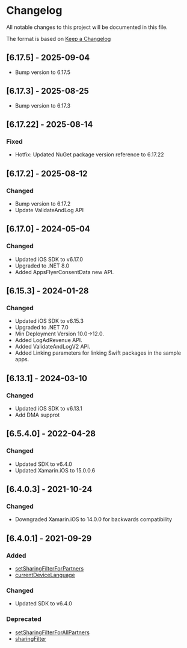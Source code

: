 # Changelog

All notable changes to this project will be documented in this file.

The format is based on [Keep a Changelog](https://keepachangelog.com/en/1.0.0/)

## [6.17.5] - 2025-09-04
- Bump version to 6.17.5

## [6.17.3] - 2025-08-25
- Bump version to 6.17.3

## [6.17.22] - 2025-08-14

### Fixed
- Hotfix: Updated NuGet package version reference to 6.17.22

## [6.17.2] - 2025-08-12

### Changed
- Bump version to 6.17.2
- Update ValidateAndLog API

## [6.17.0] - 2024-05-04

### Changed

- Updated iOS SDK to v6.17.0
- Upgraded to .NET 8.0
- Added AppsFlyerConsentData new API.

## [6.15.3] - 2024-01-28

### Changed

- Updated iOS SDK to v6.15.3
- Upgraded to .NET 7.0
- Min Deployment Version 10.0->12.0.
- Added LogAdRevenue API.
- Added ValidateAndLogV2 API.
- Added Linking parameters for linking Swift packages in the sample apps.

## [6.13.1] - 2024-03-10

### Changed

- Updated iOS SDK to v6.13.1
- Add DMA supprot

## [6.5.4.0] - 2022-04-28

### Changed

- Updated SDK to v6.4.0
- Updated Xamarin.iOS to 15.0.0.6

## [6.4.0.3] - 2021-10-24

### Changed

- Downgraded Xamarin.iOS to 14.0.0 for backwards compatibility

## [6.4.0.1] - 2021-09-29

### Added

- [setSharingFilterForPartners](https://dev.appsflyer.com/hc/docs/ios-sdk-reference-appsflyerlib#setsharingfilterforpartners)
- [currentDeviceLanguage](https://dev.appsflyer.com/hc/docs/ios-sdk-reference-appsflyerlib#setcurrentdevicelanguage)

### Changed

- Updated SDK to v6.4.0

### Deprecated

- [setSharingFilterForAllPartners](https://dev.appsflyer.com/hc/docs/ios-sdk-reference-appsflyerlib#setsharingfilterforpartners)
- [sharingFilter](https://dev.appsflyer.com/hc/docs/ios-sdk-reference-appsflyerlib#sharingfilter)

